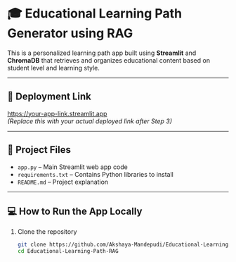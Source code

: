# 🎓 Educational Learning Path Generator using RAG

This is a personalized learning path app built using **Streamlit** and **ChromaDB** that retrieves and organizes educational content based on student level and learning style.

---

## 🔗 Deployment Link  
https://your-app-link.streamlit.app  
*(Replace this with your actual deployed link after Step 3)*

---

## 📁 Project Files

- `app.py` – Main Streamlit web app code
- `requirements.txt` – Contains Python libraries to install
- `README.md` – Project explanation

---

## 💻 How to Run the App Locally

1. Clone the repository  
   ```bash
   git clone https://github.com/Akshaya-Mandepudi/Educational-Learning-Path-RAG
   cd Educational-Learning-Path-RAG
